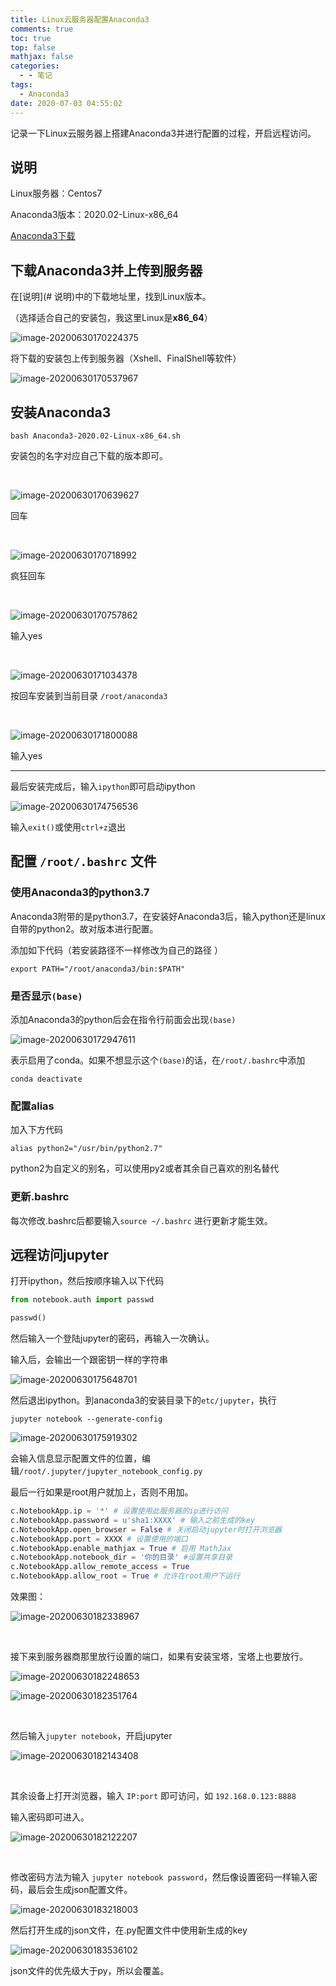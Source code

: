 ```yaml
---
title: Linux云服务器配置Anaconda3
comments: true
toc: true
top: false
mathjax: false
categories:
  - - 笔记
tags:
  - Anaconda3
date: 2020-07-03 04:55:02
---
```


记录一下Linux云服务器上搭建Anaconda3并进行配置的过程，开启远程访问。

<!--more-->

## 说明

Linux服务器：Centos7

Anaconda3版本：2020.02-Linux-x86_64



[Anaconda3下载](https://www.anaconda.com/products/individual)

## 下载Anaconda3并上传到服务器

在[说明](# 说明)中的下载地址里，找到Linux版本。

（选择适合自己的安装包，我这里Linux是**x86_64**）

![image-20200630170224375](https://gitee.com/lluuiq/blog_img/raw/master/img/image-20200630170224375.png)



将下载的安装包上传到服务器（Xshell、FinalShell等软件）

![image-20200630170537967](https://gitee.com/lluuiq/blog_img/raw/master/img/image-20200630170537967.png)

## 安装Anaconda3

```shell
bash Anaconda3-2020.02-Linux-x86_64.sh
```

安装包的名字对应自己下载的版本即可。

<br>

![image-20200630170639627](https://gitee.com/lluuiq/blog_img/raw/master/img/image-20200630170639627.png)

回车

<br>

![image-20200630170718992](https://gitee.com/lluuiq/blog_img/raw/master/img/image-20200630170718992.png)

疯狂回车

<br>

![image-20200630170757862](https://gitee.com/lluuiq/blog_img/raw/master/img/image-20200630170757862.png)

输入yes

<br>

![image-20200630171034378](https://gitee.com/lluuiq/blog_img/raw/master/img/image-20200630171034378.png)

按回车安装到当前目录 `/root/anaconda3`

<br>

![image-20200630171800088](https://gitee.com/lluuiq/blog_img/raw/master/img/image-20200630171800088.png)

输入yes

---

最后安装完成后，输入`ipython`即可启动ipython

![image-20200630174756536](https://gitee.com/lluuiq/blog_img/raw/master/img/image-20200630174756536.png)

输入`exit()`或使用`ctrl+z`退出

## 配置 `/root/.bashrc` 文件

### 使用Anaconda3的python3.7

Anaconda3附带的是python3.7，在安装好Anaconda3后，输入python还是linux自带的python2。故对版本进行配置。

添加如下代码（若安装路径不一样修改为自己的路径 ）

```shell
export PATH="/root/anaconda3/bin:$PATH"
```

### 是否显示`(base)`

添加Anaconda3的python后会在指令行前面会出现`(base)`

![image-20200630172947611](https://gitee.com/lluuiq/blog_img/raw/master/img/image-20200630172947611.png)

表示启用了conda。如果不想显示这个`(base)`的话，在`/root/.bashrc`中添加

```shell
conda deactivate
```

### 配置alias

加入下方代码

```shell
alias python2="/usr/bin/python2.7" 
```

python2为自定义的别名，可以使用py2或者其余自己喜欢的别名替代

### 更新.bashrc

每次修改.bashrc后都要输入`source ~/.bashrc` 进行更新才能生效。

## 远程访问jupyter

打开ipython，然后按顺序输入以下代码

```python
from notebook.auth import passwd
```

```python
passwd()
```

然后输入一个登陆jupyter的密码，再输入一次确认。

输入后，会输出一个跟密钥一样的字符串

![image-20200630175648701](https://gitee.com/lluuiq/blog_img/raw/master/img/image-20200630175648701.png)

然后退出ipython。到anaconda3的安装目录下的`etc/jupyter`，执行

```shell
jupyter notebook --generate-config
```

![image-20200630175919302](https://gitee.com/lluuiq/blog_img/raw/master/img/image-20200630175919302.png)

会输入信息显示配置文件的位置，编辑`/root/.jupyter/jupyter_notebook_config.py`

最后一行如果是root用户就加上，否则不用加。

```python
c.NotebookApp.ip = '*' # 设置使用此服务器的ip进行访问
c.NotebookApp.password = u'sha1:XXXX' # 输入之前生成的key
c.NotebookApp.open_browser = False # 关闭启动jupyter时打开浏览器
c.NotebookApp.port = XXXX # 设置使用的端口
c.NotebookApp.enable_mathjax = True # 启用 MathJax
c.NotebookApp.notebook_dir = '你的目录' #设置共享目录
c.NotebookApp.allow_remote_access = True
c.NotebookApp.allow_root = True # 允许在root用户下运行
```

效果图：

![image-20200630182338967](https://gitee.com/lluuiq/blog_img/raw/master/img/image-20200630182338967.png)

<br>

接下来到服务器商那里放行设置的端口，如果有安装宝塔，宝塔上也要放行。

![image-20200630182248653](https://gitee.com/lluuiq/blog_img/raw/master/img/image-20200630182248653.png)

![image-20200630182351764](https://gitee.com/lluuiq/blog_img/raw/master/img/image-20200630182351764.png)

<br>

然后输入`jupyter notebook`，开启jupyter

![image-20200630182143408](https://gitee.com/lluuiq/blog_img/raw/master/img/image-20200630182143408.png)

<br>

其余设备上打开浏览器，输入 `IP:port` 即可访问，如 `192.168.0.123:8888`

输入密码即可进入。

![image-20200630182122207](https://gitee.com/lluuiq/blog_img/raw/master/img/image-20200630182122207.png)

<br>

修改密码方法为输入 `jupyter notebook password`，然后像设置密码一样输入密码，最后会生成json配置文件。

![image-20200630183218003](https://gitee.com/lluuiq/blog_img/raw/master/img/image-20200630183218003.png)

然后打开生成的json文件，在.py配置文件中使用新生成的key

![image-20200630183536102](https://gitee.com/lluuiq/blog_img/raw/master/img/image-20200630183536102.png)



json文件的优先级大于py，所以会覆盖。

